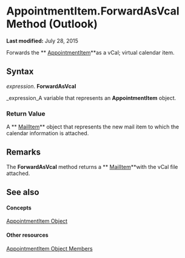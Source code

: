 
# AppointmentItem.ForwardAsVcal Method (Outlook)

 **Last modified:** July 28, 2015

Forwards the  ** [AppointmentItem](204a409d-654e-27aa-643a-8344c631b82d.md)**as a vCal; virtual calendar item. 

## Syntax

 _expression_. **ForwardAsVcal**

 _expression_A variable that represents an  **AppointmentItem** object.


### Return Value

A  ** [MailItem](14197346-05d2-0250-fa4c-4a6b07daf25f.md)** object that represents the new mail item to which the calendar information is attached.


## Remarks

The  **ForwardAsVcal** method returns a ** [MailItem](14197346-05d2-0250-fa4c-4a6b07daf25f.md)**with the vCal file attached.


## See also


#### Concepts


 [AppointmentItem Object](204a409d-654e-27aa-643a-8344c631b82d.md)
#### Other resources


 [AppointmentItem Object Members](c72c459d-6d3c-7a05-aa4a-b1b767ddc0b2.md)
